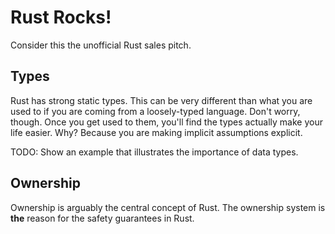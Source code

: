 # Rust Rocks!

Consider this the unofficial Rust sales pitch.

## Types

Rust has strong static types. This can be very different than what you are used to if you are coming from a loosely-typed language. Don't worry, though. Once you get used to them, you'll find the types actually make your life easier. Why? Because you are making implicit assumptions explicit.

TODO: Show an example that illustrates the importance of data types.

## Ownership

Ownership is arguably the central concept of Rust. The ownership system is __the__ reason for the safety guarantees in Rust.
